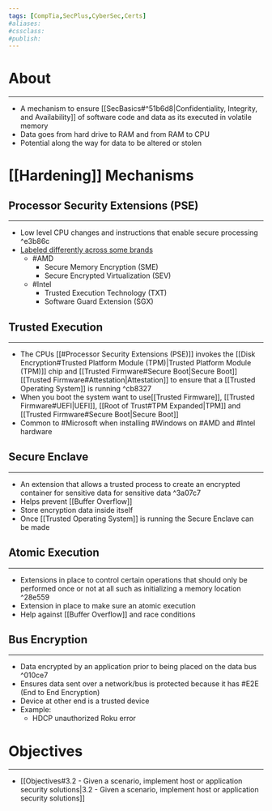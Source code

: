 ```yaml
---
tags: [CompTia,SecPlus,CyberSec,Certs]
#aliases:
#cssclass:
#publish:
---
```


# About
---
- A mechanism to ensure [[SecBasics#^51b6d8|Confidentiality, Integrity, and Availability]] of software code and data as its executed in volatile memory
- Data goes from hard drive to RAM and from RAM to CPU
- Potential along the way for data to be altered or stolen

# [[Hardening]] Mechanisms

## Processor Security Extensions (PSE)
---
- Low level CPU changes and instructions that enable secure processing ^e3b86c
- <u>Labeled differently across some brands</u>
	- #AMD
		- Secure Memory Encryption (SME)
		- Secure Encrypted Virtualization (SEV)
	- #Intel
		- Trusted Execution Technology (TXT)
		- Software Guard Extension (SGX)

## Trusted Execution
---
- The CPUs [[#Processor Security Extensions (PSE)]] invokes the [[Disk Encryption#Trusted Platform Module (TPM)|Trusted Platform Module (TPM)]] chip and [[Trusted Firmware#Secure Boot|Secure Boot]] [[Trusted Firmware#Attestation|Attestation]] to ensure that a [[Trusted Operating System]] is running ^cb8327
- When you boot the system want to use[[Trusted Firmware]], [[Trusted Firmware#UEFI|UEFI]], [[Root of Trust#TPM Expanded|TPM]] and [[Trusted Firmware#Secure Boot|Secure Boot]]
- Common to #Microsoft when installing #Windows on #AMD and #Intel hardware

## Secure Enclave
---
- An extension that allows a trusted process to create an encrypted container for sensitive data for sensitive data ^3a07c7
- Helps prevent [[Buffer Overflow]]
- Store encryption data inside itself
- Once [[Trusted Operating System]] is running the Secure Enclave can be made

## Atomic Execution
---
- Extensions in place to control certain operations that should only be performed once or not at all such as initializing a memory location ^28e559
- Extension in place to make sure an atomic execution
- Help against [[Buffer Overflow]] and race conditions

## Bus Encryption
---
- Data encrypted by an application prior to being placed on the data bus ^010ce7
- Ensures data sent over a network/bus is protected because it has #E2E (End to End Encryption)
- Device at other end is a trusted device
- Example:
	- HDCP unauthorized Roku error

# Objectives
---
- [[Objectives#3.2 - Given a scenario, implement host or application security solutions|3.2 - Given a scenario, implement host or application security solutions]]